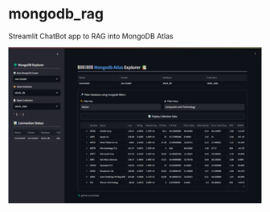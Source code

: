 # mongodb_rag
Streamlit ChatBot app to RAG into MongoDB Atlas

![Mongodb App Dashboard](sc_mdb.JPG)
